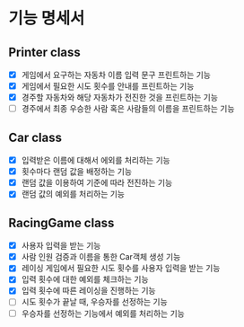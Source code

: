 # 기능 명세서

## Printer class
- [X] 게임에서 요구하는 자동차 이름 입력 문구 프린트하는 기능
- [X] 게임에서 필요한 시도 횟수를 안내를 프린트하는 기능
- [X] 경주할 자동차와 해당 자동차가 전진한 것을 프린트하는 기능
- [ ] 경주에서 최종 우승한 사람 혹은 사람들의 이름을 프린트하는 기능

## Car class
- [X] 입력받은 이름에 대해서 에외를 처리하는 기능
- [X] 횟수마다 랜덤 값을 배정하는 기능
- [X] 랜덤 값을 이용하여 기준에 따라 전진하는 기능
- [X] 랜덤 값의 예외를 처리하는 기능

## RacingGame class
- [X] 사용자 입력을 받는 기능
- [X] 사람 인원 검증과 이름을 통한 Car객체 생성 기능
- [X] 레이싱 게임에서 필요한 시도 횟수를 사용자 입력을 받는 기능
- [X] 입력 횟수에 대한 예외를 체크하는 기능
- [X] 입력 횟수에 따른 레이싱을 진행하는 기능
- [ ] 시도 횟수가 끝날 때, 우승자를 선정하는 기능
- [ ] 우승자를 선정하는 기능에서 예외를 처리하는 기능